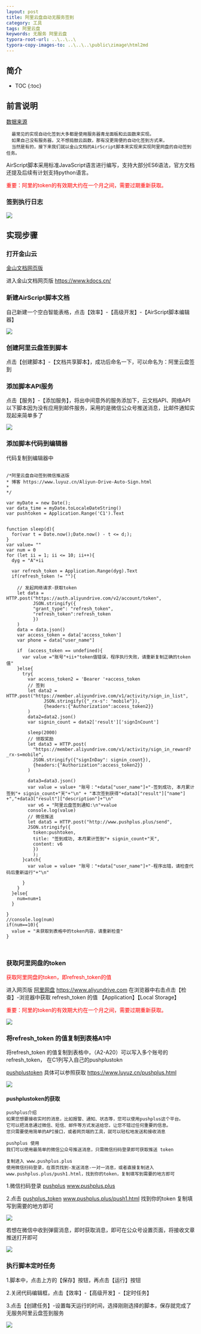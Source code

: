 ```yaml
---
layout: post
title: 阿里云盘自动无服务签到
category: 工具
tags: 阿里云盘
keywords: 无服务 阿里云盘
typora-root-url: ..\..\..\
typora-copy-images-to: ..\..\..\public\zimage\html2md
---
```


## 简介
 * TOC
 {:toc}


<title>阿里云盘自动无服务签到</title>


## 前言说明
[数据来源](https://www.luyuz.cn/Aliyun-Drive-Auto-Sign.html)
```
  最常见的实现自动化签到大多都是使用服务器青龙面板和云函数来实现。
  如果自己没有服务器，又不想捣鼓云函数，那有没更简便的自动化签到方式来，
  当然是有的，接下来我们就以金山文档的AirScript脚本来实现来实现阿里网盘的自动签到任务。
```

AirScript脚本采用标准JavaScript语言进行编写，支持大部分ES6语法，官方文档还提及后续有计划支持python语言。

<p style="color: red;">重要：阿里的token的有效期大约在一个月之间，需要过期重新获取。</p>

### 签到执行日志

<img src="/public/zimage/html2md/20231107_1.png">


## 实现步骤


### 打开金山云

[金山文档网页版](https://www.kdocs.cn/)


进入金山文档网页版 https://www.kdocs.cn/


### 新建AirScript脚本文档

自己新建一个空白智能表格，点击【效率】-【高级开发】-【AirScript脚本编辑器】

<img src="/public/zimage/html2md/20231107_2.png">


### 创建阿里云盘签到脚本

点击【创建脚本】-【文档共享脚本】，成功后命名一下，可以命名为：阿里云盘签到


### 添加脚本API服务

点击【服务】-【添加服务】，将出中间意外的服务添加下，云文档API、网络API以下脚本因为没有应用到邮件服务，采用的是微信公众号推送消息，比邮件通知实现起来简单多了


<img src="/public/zimage/html2md/20231107_3.png">


### 添加脚本代码到编辑器

代码复制到编辑器中

```

/*阿里云盘自动签到微信推送版
* 博客 https://www.luyuz.cn/Aliyun-Drive-Auto-Sign.html
* 
*/

var myDate = new Date();
var data_time = myDate.toLocaleDateString()
var pushtoken = Application.Range('C1').Text


function sleep(d){
  for(var t = Date.now();Date.now() - t <= d;);
}
var value= ""
var num = 0
for (let ii = 1; ii <= 10; ii++){
  dyg = "A"+ii

  var refresh_token = Application.Range(dyg).Text
  if(refresh_token != ""){
  
    // 发起网络请求-获取token
    let data = HTTP.post("https://auth.aliyundrive.com/v2/account/token",
          JSON.stringify({
          "grant_type": "refresh_token",
          "refresh_token":refresh_token
          })
    )
    data = data.json()
    var access_token = data['access_token']
    var phone = data["user_name"]

    if  (access_token == undefined){
      var value ="账号"+ii+"token值错误，程序执行失败，请重新复制正确的token值"
    }else{
      try{
        var access_token2 = 'Bearer '+access_token
        // 签到
        let data2 = HTTP.post("https://member.aliyundrive.com/v1/activity/sign_in_list",
              JSON.stringify({"_rx-s": "mobile"}),
              {headers:{"Authorization":access_token2}}
        )
        data2=data2.json()
        var signin_count = data2['result']['signInCount']

        sleep(2000)
        // 领取奖励
        let data3 = HTTP.post(
          "https://member.aliyundrive.com/v1/activity/sign_in_reward?_rx-s=mobile",
          JSON.stringify({"signInDay": signin_count}),
          {headers:{"Authorization":access_token2}}
        )

        data3=data3.json()
        var value = value+ "账号："+data["user_name"]+"-签到成功, 本月累计签到"+ signin_count+"天"+"\n" + "本次签到获得"+data3["result"]["name"] +","+data3["result"]["description"]+"\n"
        var v6 = "阿里云盘签到通知:\n"+value
        console.log(value)
        // 微信推送
        let data5 = HTTP.post("http://www.pushplus.plus/send",
        JSON.stringify({
          token:pushtoken,
          title: "签到成功, 本月累计签到"+ signin_count+"天",
          content: v6
          })
          );
      }catch{
        var value = value+ "账号："+data["user_name"]+"-程序出错，请检查代码后重新运行"+"\n"
       
      }
    }
  }else{
    num=num+1
  }

}
//console.log(num)
if(num==10){
  value = "未获取到表格中的token内容，请重新检查"
}



```



### 获取阿里网盘的token

<p style="color: red;"> 获取阿里网盘的token，即refresh_token的值 </p>

进入网页版 [阿里网盘](https://www.aliyundrive.com/)    https://www.aliyundrive.com
在浏览器中右击点击【检查】-浏览器中获取 refresh_token 的值 【Application】【Local Storage】

<p style="color: red;">重要：阿里的token的有效期大约在一个月之间，需要过期重新获取。</p>

<img src="/_posts/Technology/html2md/..\..\..\public\zimage\html2md/20231107_4.png">





### 将refresh_token 的值复制到表格A1中

将refresh_token 的值复制到表格中，（A2-A20）可以写入多个账号的refresh_token， 在C1列写入自己的pushplustokn

[pushplustoken](https://www.luyuz.cn/pushplus.html)  具体可以参照获取  https://www.luyuz.cn/pushplus.html

<img src="/public/zimage/html2md/20231107_5.png">

#### pushplustoken的获取 

```
pushplus介绍
如果您想要接收实时的消息，比如报警、通知、状态等，您可以使用pushplus这个平台。
它可以把消息通过微信、短信、邮件等方式发送给您，让您不错过任何重要的信息。
您只需要使用简单的API接口，或者网页端的工具，就可以轻松地发送和接收消息
```


```
pushplus 使用
我们可以使用最简单的微信公众号推送消息，只需微信扫码登录即可获取推送 token

复制进入 www.pushplus.plus 
使用微信扫码登录，在首页找到-发送消息-一对一消息，或者直接复制进入www.pushplus.plus/push1.html，找到你的token，复制填写到需要的地方即可
```

1.微信扫码登录 [pushplus](www.pushplus.plus)  www.pushplus.plus 

2.点击 [pushplus_token](www.pushplus.plus/push1.html)      www.pushplus.plus/push1.html   找到你的token 复制填写到需要的地方即可


<img src="/public/zimage/html2md/20231107_1532_1.png">


若想在微信中收到弹窗消息，即时获取消息，即可在公众号设置页面，将接收文章推送打开即可

<img src="/public/zimage/html2md/20231107_1532_2.png">





### 执行脚本定时任务

1.脚本中，点击上方的【保存】按钮，再点击【运行】按钮

2.关闭代码编辑框，点击【效率】-【高级开发】-【定时任务】

3.点击【创建任务】-设置每天运行的时间，选择刚刚选择的脚本，保存就完成了无服务阿里云盘签到服务


<img src="/public/zimage/html2md/20231107_6.png">
